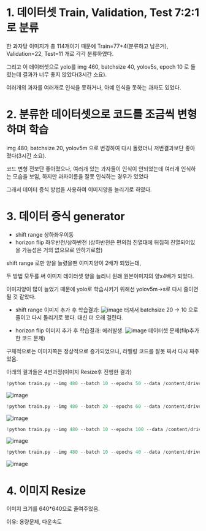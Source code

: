 # 1. 데이터셋 Train, Validation, Test 7:2:1로 분류
한 과자당 이미지가 총 114개이기 때문에
Train=77+4(분류하고 남은거), Validation=22, Test=11 개로 각각 분류하였다.

그리고 이 데이터셋으로 yolo를 img 460, batchsize 40, yolov5s, epoch 10 로 돌렸는데 결과가 너무 좋지 않았다(3시간 소요).

여러개의 과자를 여러개로 인식을 못하거나, 아예 인식을 못하는 과자도 있었다.

# 2. 분류한 데이터셋으로 코드를 조금씩 변형하며 학습
img 480, batchsize 20, yolov5m 으로 변경하여 다시 돌렸더니 저번결과보단 좋아졌다(3시간 소요).

코드 변형 전보단 좋아졌으나, 여러개 있는 과자들이 인식이 안되었는데 여러개 인식하는 모습을 보임, 하지만 과자이름을 잘못 인식하는 경우가 있었다

그래서 데이터 증식 방법을 사용하여 이미지양을 늘리기로 하였다.

# 3. 데이터 증식 generator 
- shift range 상하좌우이동
- horizon flip 좌우반전/상하반전 (상하반전은 편의점 진열대에 뒤집혀 진열되어있을 가능성은 거의 없으므로 안하기로함)

shift range 로만 양을 늘렸을땐 이미지양이 2배가 되었는데,

두 방법 모두를 써 이미지 데이터셋 양을 늘리니 원래 원본이미지의 양x4배가 되었다.

이미지양이 많이 늘었기 때문에 yolo로 학습시키기 위해선 yolov5m->s로 다시 줄이면 될 것 같았다.

- shift range 이미지 추가 후 학습결과: 
![image](https://user-images.githubusercontent.com/101008357/236688329-c045854d-3619-4d43-9d7c-fef407483326.png)
터져서 batchsize 20 -> 10 으로 줄이고 다시 돌리기로 했다. 대신 더 오래 걸린다.

- horizon flip 이미지 추가 후 학습결과: 에러발생. 
![image](https://github.com/Disorder-ROSE/Disorder-Docs/assets/101008357/9b302ee5-00b1-409a-9b72-dc87ae942d6b)
데이터셋 문제(filp추가한 코드 문제)

구체적으로는 이미지쪽은 정상적으로 증가되었으나, 라벨링 코드를 잘못 짜서 다시 짜주었음.

아래의 결과들은 4번과정(이미지 Resize후 진행한 결과)

```python
!python train.py --img 480 --batch 10 --epochs 50 --data /content/drive/MyDrive/Rose/Dataset/data.yaml --cfg ./models/yolov5m.yaml --weights yolov5m.pt --name result7
```
![image](https://github.com/Disorder-ROSE/Disorder-Docs/assets/101008357/76e39fd2-24d3-4adf-80ea-7a341cd3ed1f)
```python
!python train.py --img 480 --batch 20 --epochs 60 --data /content/drive/MyDrive/Rose/Dataset/data.yaml --cfg ./models/yolov5m.yaml --weights yolov5m.pt --name result8
```
![image](https://github.com/Disorder-ROSE/Disorder-Docs/assets/101008357/aa2c3922-5276-4712-a0ec-753267b51e2e)
```python
!python train.py --img 480 --batch 10 --epochs 100 --data /content/drive/MyDrive/Rose/Dataset/data.yaml --cfg ./models/yolov5m.yaml --weights yolov5m.pt --name result9
```
![image](https://github.com/Disorder-ROSE/Disorder-Docs/assets/101008357/a78deeb6-e310-4e29-8130-03d8316951cf)
```python
!python train.py --img 480 --batch 10 --epochs 40 --data /content/drive/MyDrive/Rose/Dataset/data.yaml --cfg ./models/yolov5m.yaml --weights yolov5m.pt --name result10
```
![image](https://github.com/Disorder-ROSE/Disorder-Docs/assets/101008357/7d50df84-b096-4a97-a172-af98b91d15dd)

# 4. 이미지 Resize
이미지 크기를 640*640으로 줄여주었음.

이유: 용량문제, 다운속도

